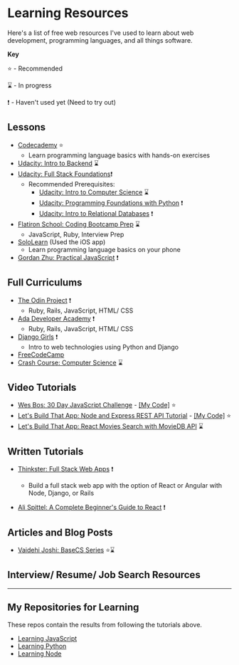 # Learning Resources

Here's a list of free web resources I've used to learn about web development, programming languages, and all things software.

**Key**

:star:  - Recommended

:hourglass: - In progress

:exclamation: - Haven't used yet (Need to try out)

## Lessons

- [Codecademy](https://www.codecademy.com/) :star:
  - Learn programming language basics with hands-on exercises
- [Udacity: Intro to Backend](https://classroom.udacity.com/courses/ud171) :hourglass:
- [Udacity: Full Stack Foundations](https://www.udacity.com/course/full-stack-foundations--ud088):exclamation:
  - Recommended Prerequisites:
    - [Udacity: Intro to Computer Science](https://www.udacity.com/course/intro-to-computer-science--cs101) :hourglass:
    - [Udacity: Programming Foundations with Python](https://www.udacity.com/course/programming-foundations-with-python--ud036) :exclamation:
    - [Udacity: Intro to Relational Databases](https://www.udacity.com/course/intro-to-relational-databases--ud197) :exclamation:
- [Flatiron School: Coding Bootcamp Prep](https://flatironschool.com/programs/online-bootcamp-prep-course/) :hourglass:
  - JavaScript, Ruby, Interview Prep
- [SoloLearn](https://www.sololearn.com/) (Used the iOS app)
  - Learn programming language basics on your phone <!-- [Coursera: Algorithms, Part I from Princeton University](https://www.coursera.org/learn/algorithms-part1/) --> 
- [Gordan Zhu: Practical JavaScript](https://watchandcode.com/) :exclamation:

## Full Curriculums

- [The Odin Project](https://www.theodinproject.com/courses?ref=homenav) :exclamation:
  - Ruby, Rails, JavaScript, HTML/ CSS
- [Ada Developer Academy](https://github.com/Ada-Developers-Academy/textbook-curriculum) :exclamation:
  - Ruby, Rails, JavaScript, HTML/ CSS
- [Django Girls](https://tutorial.djangogirls.org/en/) :exclamation:
  - Intro to web technologies using Python and Django
- [FreeCodeCamp](https://learn.freecodecamp.org/)
- [Crash Course: Computer Science](https://www.youtube.com/playlist?list=PLME-KWdxI8dcaHSzzRsNuOLXtM2Ep_C7a) :hourglass:

## Video Tutorials

- [Wes Bos: 30 Day JavaScript Challenge](https://javascript30.com/) - [[My Code]](https://github.com/stephaniekyyip/learning_javascript/tree/master/javascript-30) :star:
- [Let's Build That App: Node and Express REST API Tutorial](https://www.youtube.com/watch?v=F7NVpxxmmgM&list=PL0dzCUj1L5JE4w_OctDGyZOhML6OtJSqR) - [[My Code]](https://github.com/stephaniekyyip/learning_node/tree/master/node-rest-api) :star:
- [Let's Build That App: React Movies Search with MovieDB API](https://www.youtube.com/watch?v=bqSSLr8A8PU) :hourglass:

## Written Tutorials

- [Thinkster: Full Stack Web Apps](https://thinkster.io/tutorials/fullstack) :exclamation:

  - Build a full stack web app with the option of React or Angular with Node, Django, or Rails

- [Ali Spittel: A Complete Beginner's Guide to React](https://zen-of-programming.com/beginners-guide-react/) :exclamation:

## Articles and Blog Posts

- [ Vaidehi Joshi: BaseCS Series](https://github.com/vaidehijoshi/basecs-series/blob/master/README.md) :star::hourglass:

## Interview/ Resume/  Job Search Resources

---

## My Repositories for Learning

These repos contain the results from following the tutorials above.

- [Learning JavaScript](https://github.com/stephaniekyyip/learning_javascript)
- [Learning Python](https://github.com/stephaniekyyip/python)
- [Learning Node](https://github.com/stephaniekyyip/learning_node)
